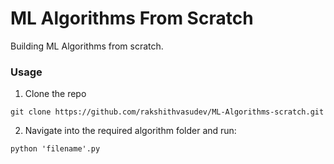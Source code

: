 # ML Algorithms From Scratch
Building ML Algorithms from scratch.



### Usage
1. Clone the repo

```
git clone https://github.com/rakshithvasudev/ML-Algorithms-scratch.git
```

2. Navigate into the required algorithm folder and run:

```
python 'filename'.py
```
